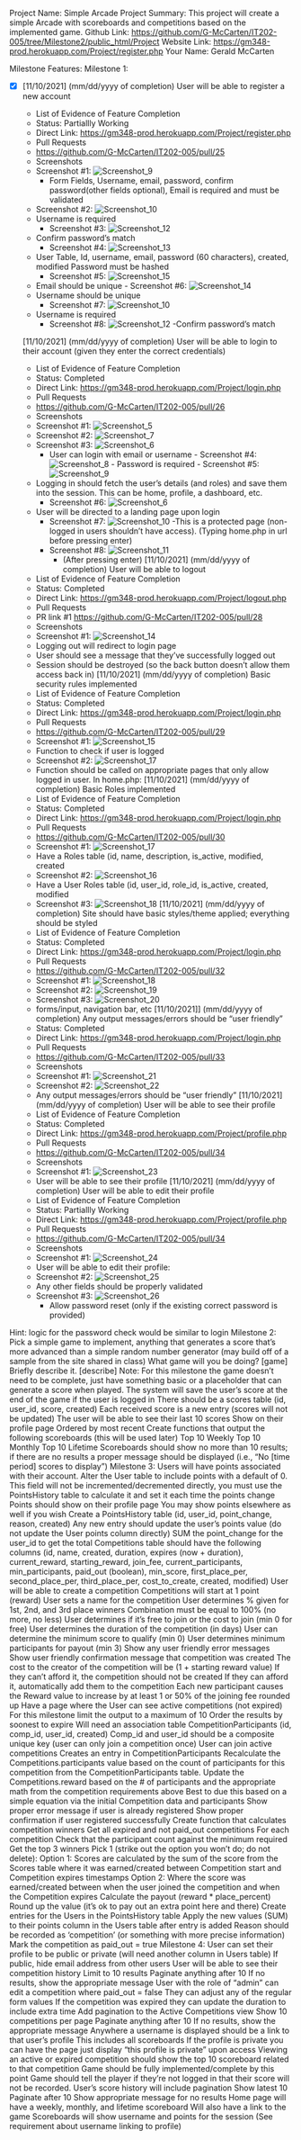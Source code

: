 Project Name: Simple Arcade
Project Summary: This project will create a simple Arcade with scoreboards and competitions based on the implemented game.
Github Link: https://github.com/G-McCarten/IT202-005/tree/Milestone2/public_html/Project
Website Link: https://gm348-prod.herokuapp.com/Project/register.php
Your Name: Gerald McCarten

<!--
### Line item / Feature template (use this for each bullet point)
#### Don't delete this

- [ ] \(mm/dd/yyyy of completion) Feature Title (from the proposal bullet point, if it's a sub-point indent it properly)
  -  List of Evidence of Feature Completion
    - Status: Pending (Completed, Partially working, Incomplete, Pending)
    - Direct Link: (Direct link to the file or files in heroku prod for quick testing (even if it's a protected page))
    - Pull Requests
      - PR link #1 (repeat as necessary)
    - Screenshots
      - Screenshot #1 (paste the image so it uploads to github) (repeat as necessary)
        - Screenshot #1 description explaining what you're trying to show
### End Line item / Feature Template
--> 

Milestone Features:
	Milestone 1:
- [x] [11/10/2021] \(mm/dd/yyyy of completion) User will be able to register a new account
  -  List of Evidence of Feature Completion
    - Status: Partiallly Working
    - Direct Link: https://gm348-prod.herokuapp.com/Project/register.php
    - Pull Requests
     - https://github.com/G-McCarten/IT202-005/pull/25
    - Screenshots
     - Screenshot #1: ![Screenshot_9](https://user-images.githubusercontent.com/76708068/141400045-b0e69997-6b74-48f8-bc8f-6a3859686e70.png)
     	- Form Fields, Username, email, password, confirm password(other fields optional), Email is required and must be validated
     - Screenshot #2: ![Screenshot_10](https://user-images.githubusercontent.com/76708068/141400820-fa5008f1-b191-43eb-a8c0-1a29e5721ef8.png) 
	- Username is required
      - Screenshot #3: ![Screenshot_12](https://user-images.githubusercontent.com/76708068/141401319-43ad11df-9db5-4628-8072-3da6c10b0c03.png)
	- Confirm password’s match 
      - Screenshot #4: ![Screenshot_13](https://user-images.githubusercontent.com/76708068/141401446-72ca8c13-1d4f-40bf-8313-b9927c4c0003.png)
	- User Table, Id, username, email, password (60 characters), created, modified Password must be hashed
      - Screenshot #5: ![Screenshot_15](https://user-images.githubusercontent.com/76708068/141401813-4f1efc1f-5e9d-482e-b89f-6f2d5ea8a817.png)
	-  Email should be unique
      - Screenshot #6: ![Screenshot_14](https://user-images.githubusercontent.com/76708068/141401966-f0327510-c1a9-420a-9234-b3fb5834129e.png)
	- Username should be unique
      - Screenshot #7: ![Screenshot_10](https://user-images.githubusercontent.com/76708068/141400820-fa5008f1-b191-43eb-a8c0-1a29e5721ef8.png) 
	- Username is required
      - Screenshot #8: ![Screenshot_12](https://user-images.githubusercontent.com/76708068/141401319-43ad11df-9db5-4628-8072-3da6c10b0c03.png)
	-Confirm password’s match
	
	[11/10/2021] \(mm/dd/yyyy of completion) User will be able to login to their account (given they enter the correct credentials)
  -  List of Evidence of Feature Completion
    - Status: Completed
    - Direct Link: https://gm348-prod.herokuapp.com/Project/login.php
    - Pull Requests
     - https://github.com/G-McCarten/IT202-005/pull/26
    - Screenshots
     - Screenshot #1: ![Screenshot_5](https://user-images.githubusercontent.com/76708068/141404891-9b3e5a19-4fc9-4fa3-8e2c-499243fedc3b.png)
     - Screenshot #2: ![Screenshot_7](https://user-images.githubusercontent.com/76708068/141404909-bea59dd7-42a6-4ed4-9b8c-f82b22fd7a88.png)
     - Screenshot #3: ![Screenshot_6](https://user-images.githubusercontent.com/76708068/141404914-c0be54ae-a779-4842-97b2-9cfa607afd48.png)
      	- User can login with email or username
      - Screenshot #4: ![Screenshot_8](https://user-images.githubusercontent.com/76708068/141405006-3d9f6190-dcc7-433b-a95d-ee1dde499a0d.png)
      - Password is required
      - Screenshot #5: ![Screenshot_9](https://user-images.githubusercontent.com/76708068/141405026-02eaadfe-7674-468d-bdc2-10955d130e8b.png)
	- Logging in should fetch the user’s details (and roles) and save them into the session. This can be home, profile, a dashboard, etc.
      - Screenshot #6: ![Screenshot_6](https://user-images.githubusercontent.com/76708068/141405054-0713a524-0fd5-435d-b268-933f8a322c4b.png)
	- User will be directed to a landing page upon login
      - Screenshot #7: ![Screenshot_10](https://user-images.githubusercontent.com/76708068/141405113-6e37af8b-f9bc-42cc-b391-f9263f040723.png)
      	-This is a protected page (non-logged in users shouldn’t have access). (Typing home.php in url before pressing enter)
      - Screenshot #8: ![Screenshot_11](https://user-images.githubusercontent.com/76708068/141405115-5d5d4555-68e1-4e89-8fc5-7f371972e663.png)
      	- (After pressing enter)
	[11/10/2021] \(mm/dd/yyyy of completion) User will be able to logout
  -  List of Evidence of Feature Completion
    - Status: Completed
    - Direct Link: https://gm348-prod.herokuapp.com/Project/logout.php
    - Pull Requests
     - PR link #1 https://github.com/G-McCarten/IT202-005/pull/28
    - Screenshots
     - Screenshot #1: ![Screenshot_14](https://user-images.githubusercontent.com/76708068/141405536-1ac287d8-621f-4939-a8de-30febb9c71c6.png)
   	- Logging out will redirect to login page
   	- User should see a message that they’ve successfully logged out
   	- Session should be destroyed (so the back button doesn’t allow them access back in)
	[11/10/2021] \(mm/dd/yyyy of completion) Basic security rules implemented
  -  List of Evidence of Feature Completion
    - Status: Completed
    - Direct Link: https://gm348-prod.herokuapp.com/Project/login.php
    - Pull Requests
     - https://github.com/G-McCarten/IT202-005/pull/29
    - Screenshot #1: ![Screenshot_15](https://user-images.githubusercontent.com/76708068/141405864-ff3fd0aa-5c7d-4ce3-8a75-91aa59751e0f.png)
	- Function to check if user is logged 
    - Screenshot #2: ![Screenshot_17](https://user-images.githubusercontent.com/76708068/141405884-b7e81129-6eb4-4d3f-bf03-c65542c69953.png)
	- Function should be called on appropriate pages that only allow logged in user. In home.php:
	[11/10/2021] \(mm/dd/yyyy of completion) Basic Roles implemented
  -  List of Evidence of Feature Completion
    - Status: Completed
    - Direct Link: https://gm348-prod.herokuapp.com/Project/login.php
    - Pull Requests
     - https://github.com/G-McCarten/IT202-005/pull/30
    - Screenshot #1: ![Screenshot_17](https://user-images.githubusercontent.com/76708068/141406375-2580a3d5-aecd-4f58-a9a9-43d47e8b7097.png)
	- Have a Roles table (id, name, description, is_active, modified, created
    - Screenshot #2: ![Screenshot_16](https://user-images.githubusercontent.com/76708068/141406414-e7e9e439-1384-4110-b78c-9f00b916ed19.png)
	- Have a User Roles table (id, user_id, role_id, is_active, created, modified
    - Screenshot #3: ![Screenshot_18](https://user-images.githubusercontent.com/76708068/141406543-db318eda-4e76-4b21-90ca-5df87fcb1d6d.png)
	[11/10/2021] \(mm/dd/yyyy of completion) Site should have basic styles/theme applied; everything should be styled
  -  List of Evidence of Feature Completion
    - Status: Completed
    - Direct Link: https://gm348-prod.herokuapp.com/Project/login.php
    - Pull Requests
     - https://github.com/G-McCarten/IT202-005/pull/32
    - Screenshot #1: ![Screenshot_18](https://user-images.githubusercontent.com/76708068/141408006-9644b2f7-4423-4b8c-8712-42877b063446.png)
    - Screenshot #2: ![Screenshot_19](https://user-images.githubusercontent.com/76708068/141408017-905e9eee-9027-468f-b542-3b35f87d8d24.png)
    - Screenshot #3: ![Screenshot_20](https://user-images.githubusercontent.com/76708068/141408245-1b16f5b5-062c-4c6f-8c74-9d013d95007c.png)
     - forms/input, navigation bar, etc
	[11/10/2021]] \(mm/dd/yyyy of completion) Any output messages/errors should be “user friendly”
    - Status: Completed
    - Direct Link: https://gm348-prod.herokuapp.com/Project/login.php
    - Pull Requests
     - https://github.com/G-McCarten/IT202-005/pull/33
    - Screenshots
     - Screenshot #1: ![Screenshot_21](https://user-images.githubusercontent.com/76708068/141408778-1ca750d0-3306-4b21-9776-e430d133ab7c.png)
     - Screenshot #2: ![Screenshot_22](https://user-images.githubusercontent.com/76708068/141408783-f58bbd80-786a-408e-9de5-141d04af4845.png)
	- Any output messages/errors should be “user friendly”
	[11/10/2021] \(mm/dd/yyyy of completion) User will be able to see their profile
  -  List of Evidence of Feature Completion
    - Status: Completed
    - Direct Link: https://gm348-prod.herokuapp.com/Project/profile.php
    - Pull Requests
     - https://github.com/G-McCarten/IT202-005/pull/34
    - Screenshots
     - Screenshot #1: ![Screenshot_23](https://user-images.githubusercontent.com/76708068/141409098-98383328-6c52-4d35-bcfc-687963deafdd.png)
	- User will be able to see their profile
	[11/10/2021] \(mm/dd/yyyy of completion) User will be able to edit their profile
  -  List of Evidence of Feature Completion
    - Status: Partiallly Working
    - Direct Link: https://gm348-prod.herokuapp.com/Project/profile.php
    - Pull Requests
     - https://github.com/G-McCarten/IT202-005/pull/34
    - Screenshots
     - Screenshot #1: ![Screenshot_24](https://user-images.githubusercontent.com/76708068/141409812-fa379b6a-f334-48be-8b7a-2907e81eb74e.png)
	- User will be able to edit their profile:
    - Screenshot #2: ![Screenshot_25](https://user-images.githubusercontent.com/76708068/141409823-5acd1797-3a37-4c39-a585-cfa8e3c5815a.png)
	- Any other fields should be properly validated
    - Screenshot #3: ![Screenshot_26](https://user-images.githubusercontent.com/76708068/141409829-181cde3b-94d2-4d6a-9450-0381c630d654.png)
     	- Allow password reset (only if the existing correct password is provided)


Hint: logic for the password check would be similar to login
	Milestone 2:
Pick a simple game to implement, anything that generates a score that’s more advanced than a simple random number generator (may build off of a sample from the site shared in class)
What game will you be doing?
[game]
Briefly describe it.
[describe]
Note: For this milestone the game doesn’t need to be complete, just have something basic or a placeholder that can generate a score when played.
The system will save the user’s score at the end of the game if the user is logged in
There should be a scores table (id, user_id, score, created)
Each received score is a new entry (scores will not be updated)
The user will be able to see their last 10 scores
Show on their profile page
Ordered by most recent
Create functions that output the following scoreboards (this will be used later)
Top 10 Weekly
Top 10 Monthly
Top 10 Lifetime
Scoreboards should show no more than 10 results; if there are no results a proper message should be displayed (i.e., “No [time period] scores to display”)
	Milestone 3:
Users will have points associated with their account.
Alter the User table to include points with a default of 0.
This field will not be incremented/decremented directly, you must use the PointsHistory table to calculate it and set it each time the points change
Points should show on their profile page
You may show points elsewhere as well if you wish
Create a PointsHistory table (id, user_id, point_change, reason, created)
Any new entry should update the user’s points value (do not update the User points column directly)
SUM the point_change for the user_id to get the total
Competitions table should have the following columns (id, name, created, duration, expires (now + duration), current_reward, starting_reward, join_fee, current_participants, min_participants, paid_out (boolean), min_score, first_place_per, second_place_per, third_place_per, cost_to_create, created, modified)
User will be able to create a competition
Competitions will start at 1 point (reward)
User sets a name for the competition
User determines % given for 1st, 2nd, and 3rd place winners
Combination must be equal to 100% (no more, no less)
User determines if it’s free to join or the cost to join (min 0 for free)
User determines the duration of the competition (in days)
User can determine the minimum score to qualify (min 0)
User determines minimum participants for payout (min 3)
Show any user friendly error messages
Show user friendly confirmation message that competition was created
The cost to the creator of the competition will be (1 + starting reward value)
If they can’t afford it, the competition should not be created
If they can afford it, automatically add them to the competition
Each new participant causes the Reward value to increase by at least 1 or 50% of the joining fee rounded up
Have a page where the User can see active competitions (not expired)
For this milestone limit the output to a maximum of 10
Order the results by soonest to expire
Will need an association table CompetitionParticipants (id, comp_id, user_id, created)
Comp_id and user_id should be a composite unique key (user can only join a competition once)
User can join active competitions 
Creates an entry in CompetitionParticipants
Recalculate the Competitions.participants value based on the count of participants for this competition from the CompetitionParticipants table.
Update the Competitions.reward based on the # of participants and the appropriate math from the competition requirements above
Best to due this based on a simple equation via the initial Competition data and participants
Show proper error message if user is already registered
Show proper confirmation if user registered successfully
Create function that calculates competition winners
Get all expired and not paid_out competitions
For each competition
Check that the participant count against the minimum required
Get the top 3 winners
Pick 1 (strike out the option you won’t do; do not delete):
Option 1: Scores are calculated by the sum of the score from the Scores table where it was earned/created between Competition start and Competition expires timestamps
Option 2: Where the score was earned/created between when the user joined the competition and when the Competition expires
Calculate the payout (reward * place_percent)
Round up the value (it’s ok to pay out an extra point here and there)
Create entries for the Users in the PointsHistory table
Apply the new values (SUM) to their points column in the Users table after entry is added
Reason should be recorded as ‘competition’ (or something with more precise information)
Mark the competition as paid_out = true
	Milestone 4:
User can set their profile to be public or private (will need another column in Users table)
If public, hide email address from other users
User will be able to see their competition history
Limit to 10 results
Paginate anything after 10
If no results, show the appropriate message
User with the role of “admin” can edit a competition where paid_out = false
They can adjust any of the regular form values
If the competition was expired they can update the duration to include extra time
Add pagination to the Active Competitions view
Show 10 competitions per page
Paginate anything after 10
If no results, show the appropriate message
Anywhere a username is displayed should be a link to that user’s profile
This includes all scoreboards
If the profile is private you can have the page just display “this profile is private” upon access
Viewing an active or expired competition should show the top 10 scoreboard related to that competition
Game should be fully implemented/complete by this point
Game should tell the player if they’re not logged in that their score will not be recorded.
User’s score history will include pagination
Show latest 10
Paginate after 10
Show appropriate message for no results
Home page will have a weekly, monthly, and lifetime scoreboard
Will also have a link to the game
Scoreboards will show username and points for the session
(See requirement about username linking to profile)
